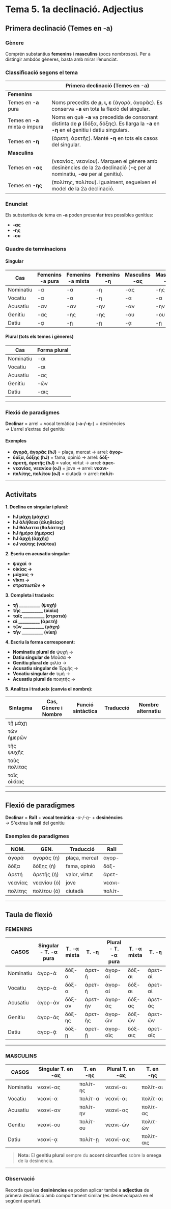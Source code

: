 # Tema 5. 1a declinació. Adjectius

## Primera declinació (Temes en **-a**)

### Gènere

Comprén substantius **femenins** i **masculins** (pocs nombrosos). Per a distingir ambdós gèneres, basta amb mirar l’enunciat.

### Classificació segons el tema

|                          | Primera declinació (Temes en **-a**)                          |
|--------------------------|----------------------------------------------------------------|
| **Femenins**             |                                                                |
| Temes en **-a** pura     | Noms precedits de **ρ, ι, ε** (ἀγορά, ἀγορᾶς). Es conserva **-a** en tota la flexió del singular. |
| Temes en **-a** mixta o impura | Noms en què **-a** va precedida de consonant distinta de **ρ** (δόξα, δόξης). Es llarga la **-a** en **-η** en el genitiu i datiu singulars. |
| Temes en **-η**          | (ἀρετή, ἀρετῆς). Manté **-η** en tots els casos del singular.   |
| **Masculins**            |                                                                |
| Temes en **-ας**         | (νεανίας, νεανίου). Marquen el gènere amb desinències de la 2a declinació (**-ς** per al nominatiu, **-ου** per al genitiu). |
| Temes en **-ης**         | (πολίτης, πολίτου). Igualment, segueixen el model de la 2a declinació. |

### Enunciat

Els substantius de tema en **-a** poden presentar tres possibles genitius:
- **-ας**
- **-ης**
- **-ου**

### Quadre de terminacions

#### Singular

| Cas         | Femenins -a pura | Femenins -a mixta | Femenins -η | Masculins -ας | Masculins -ης |
|-------------|------------------|-------------------|-------------|----------------|----------------|
| Nominatiu   | -α               | -α                | -η          | -ας            | -ης            |
| Vocatiu     | -α               | -α                | -η          | -α             | -α             |
| Acusatiu    | -αν              | -αν               | -ην         | -αν            | -ην            |
| Genitiu     | -ας              | -ης               | -ης         | -ου            | -ου            |
| Datiu       | -ᾳ               | -ῃ                | -ῃ          | -ᾳ             | -ῃ             |

#### Plural (tots els temes i gèneres)

| Cas         | Forma plural |
|-------------|--------------|
| Nominatiu   | -αι          |
| Vocatiu     | -αι          |
| Acusatiu    | -ας          |
| Genitiu     | -ῶν          |
| Datiu       | -αις         |

---

### Flexió de paradigmes

**Declinar** = arrel + vocal temàtica (**-a-/-η-**) + desinències  
→ L’arrel s’extrau del genitiu

#### Exemples

- **ἀγορά, ἀγορᾶς (hJ)** = plaça, mercat → arrel: **ἀγορ-**
- **δόξα, δόξης (hJ)** = fama, opinió → arrel: **δόξ-**
- **ἀρετή, ἀρετῆς (hJ)** = valor, virtut → arrel: **ἀρετ-**
- **νεανίας, νεανίου (oJ)** = jove → arrel: **νεανι-**
- **πολίτης, πολίτου (oJ)** = ciutadà → arrel: **πολίτ-**

---

## Activitats

**1. Declina en singular i plural:**

- **hJ μάχη (μάχης)**
- **hJ ἀλήθεια (ἀληθείας)**
- **hJ θάλαττα (θαλάττης)**
- **hJ ἡμέρα (ἡμέρας)**
- **hJ ἀρχή (ἀρχῆς)**
- **oJ ναύτης (ναύτου)**

**2. Escriu en acusatiu singular:**

- **ψυχαί →**  
- **οἰκίας →**  
- **μάχαις →**  
- **νῖκαι →**  
- **στρατιωτῶν →**

**3. Completa i tradueix:**

- **τῇ __________ (ψυχή)**  
- **τῆς __________ (οἰκία)**  
- **ταῖς __________ (στρατιά)**  
- **αἱ __________ (ἀρετή)**  
- **τῶν __________ (μάχη)**  
- **τὴν __________ (νίκη)**

**4. Escriu la forma corresponent:**

- **Nominatiu plural de** ψυχή →  
- **Datiu singular de** Μοῦσα →  
- **Genitiu plural de** φιλία →  
- **Acusatiu singular de** Ἑρμῆς →  
- **Vocatiu singular de** τιμή →  
- **Acusatiu plural de** ποιητής →

**5. Analitza i tradueix (canvia el nombre):**

| Sintagma                  | Cas, Gènere i Nombre | Funció sintàctica | Traducció | Nombre alternatiu |
|---------------------------|-----------------------|--------------------|-----------|--------------------|
| τῇ μάχῃ                   |                       |                    |           |                    |
| τῶν ἡμερῶν                |                       |                    |           |                    |
| τῆς ψυχῆς                 |                       |                    |           |                    |
| τοὺς πολίτας             |                       |                    |           |                    |
| ταῖς οἰκίαις              |                       |                    |           |                    |

---
## Flexió de paradigmes

**Declinar** = **Raïl** + **vocal temàtica** *-α-/-η-* + **desinències**  
→ S'extrau la **raïl** del genitiu

### Exemples de paradigmes

| NOM.         | GEN.          | Traducció                     | Raïl      |
|--------------|---------------|-------------------------------|-----------|
| ἀγορά        | ἀγορᾶς (ἡ)    | plaça, mercat                 | ἀγορ-     |
| δόξα         | δόξης (ἡ)     | fama, opinió                  | δόξ-      |
| ἀρετή        | ἀρετῆς (ἡ)    | valor, virtut                 | ἀρετ-     |
| νεανίας       | νεανίου (ὁ)   | jove                          | νεανι-    |
| πολίτης       | πολίτου (ὁ)   | ciutadà                       | πολίτ-    |

---

## Taula de flexió

### FEMENINS

| CASOS       | **Singular** - T. -α pura | T. -α mixta | T. -η | **Plural** - T. -α pura | T. -α mixta | T. -η |
|-------------|---------------------------|-------------|--------|--------------------------|-------------|--------|
| Nominatiu   | ἀγορ-ά                    | δόξ-α       | ἀρετ-ή | ἀγορ-αί                 | δόξ-αι      | ἀρετ-αί |
| Vocatiu     | ἀγορ-ά                    | δόξ-α       | ἀρετ-ή | ἀγορ-αί                 | δόξ-αι      | ἀρετ-αί |
| Acusatiu    | ἀγορ-άν                   | δόξ-αν      | ἀρετ-ήν | ἀγορ-άς                 | δόξ-ας      | ἀρετ-άς |
| Genitiu     | ἀγορ-ᾶς                   | δόξ-ης      | ἀρετ-ῆς | ἀγορ-ῶν                 | δόξ-ῶν      | ἀρετ-ῶν |
| Datiu       | ἀγορ-ᾷ                   | δόξ-ῃ       | ἀρετ-ῇ | ἀγορ-αῖς                | δόξ-αις     | ἀρετ-αῖς |

---

### MASCULINS

| CASOS       | **Singular** T. en -ας | T. en -ης | **Plural** T. en -ας | T. en -ης |
|-------------|------------------------|-----------|------------------------|-----------|
| Nominatiu   | νεανί-ας               | πολίτ-ης  | νεανί-αι               | πολῖτ-αι  |
| Vocatiu     | νεανί-α                | πολίτ-α   | νεανί-αι               | πολῖτ-αι  |
| Acusatiu    | νεανί-αν               | πολίτ-ην  | νεανί-ας               | πολίτ-ας  |
| Genitiu     | νεανί-ου               | πολίτ-ου  | νεανι-ῶν               | πολιτ-ῶν  |
| Datiu       | νεανί-ᾳ               | πολίτ-ῃ   | νεανί-αις              | πολίτ-αις |

> **Nota:** El **genitiu plural** sempre du **accent circunflex** sobre la **omega** de la desinència.

---

### Observació

Recorda que les **desinències** es poden aplicar també a **adjectius** de primera declinació amb comportament similar (es desenvoluparà en el següent apartat).

